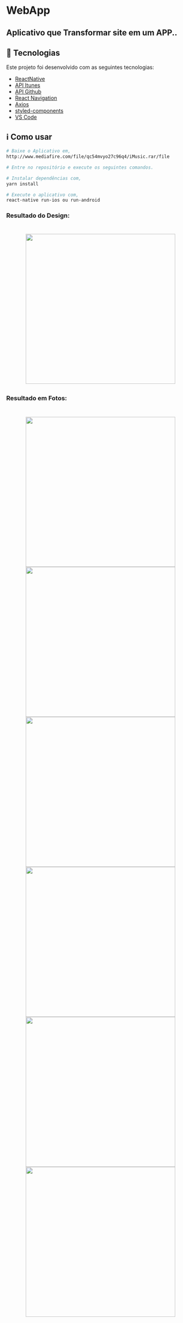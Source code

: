 # WebApp

## Aplicativo que Transformar site em um APP..

## :rocket: Tecnologias

Este projeto foi desenvolvido com as seguintes tecnologias:

- [ReactNative](https://reactjs.org/)
- [API Itunes](https://developer.apple.com/documentation/applemusicapi)
- [API Github](https://developer.github.com/v3/)
- [React Navigation](https://reactnavigation.org/)
- [Axios](https://github.com/axios/axios)
- [styled-components](https://www.styled-components.com/)
- [VS Code](https://code.visualstudio.com/)

## :information_source: Como usar

```bash
# Baixe o Aplicativo em,
http://www.mediafire.com/file/qc54mvyo27c96q4/iMusic.rar/file

# Entre no repositório e execute os seguintes comandos.

# Instalar dependências com,
yarn install

# Execute o aplicativo com,
react-native run-ios ou run-android

```
### Resultado do Design:

<h1 align="center">

<img src="https://user-images.githubusercontent.com/53570115/79696695-b85a2280-8254-11ea-8cf8-43f0e6667763.png"
    height="400">
</h1>


### Resultado em Fotos:

<h1 align="center">

<img src="https://user-images.githubusercontent.com/53570115/79695919-e721ca00-824f-11ea-8ebb-81341f4716e2.png"
    height="400">
<img src="https://user-images.githubusercontent.com/53570115/79695973-48e23400-8250-11ea-8343-e5a0c85b9e93.png"
    height="400">
<img src="https://user-images.githubusercontent.com/53570115/79695997-63b4a880-8250-11ea-9473-42ebd57f1c1a.png"
    height="400">
<img src="https://user-images.githubusercontent.com/53570115/79696024-834bd100-8250-11ea-9195-c5a9cdf82dc9.png"
    height="400">
<img src="https://user-images.githubusercontent.com/53570115/79696054-a4acbd00-8250-11ea-9e1e-56b1b9a33048.png"
    height="400">
<img src="https://user-images.githubusercontent.com/53570115/79696063-b5f5c980-8250-11ea-962e-38b4f03876f6.png"
    height="400">

</h1>
